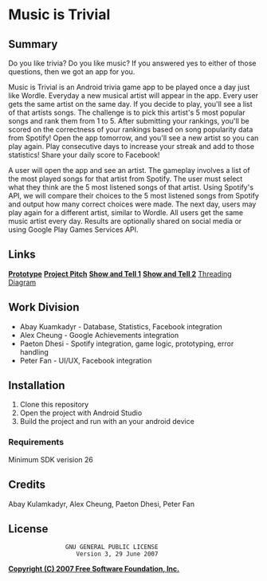 # Music is Trivial

## Summary

Do you like trivia? Do you like music? If you answered yes to either of those questions, then we got an app for you.

Music is Trivial is an Android trivia game app to be played once a day just like Wordle. Everyday a new musical artist will appear in the app. Every user gets the same artist on the same day. If you decide to play, you'll see a list of that artists songs. The challenge is to pick this artist's 5 most popular songs and rank them from 1 to 5. After submitting your rankings, you'll be scored on the correctness of your rankings based on song popularity data from Spotify! Open the app tomorrow, and you'll see a new artist so you can play again. Play consecutive days to increase your streak and add to those statistics! Share your daily score to Facebook!

A user will open the app and see an artist. The gameplay involves a list of the most played songs for that artist from Spotify. The user must select what they think are the 5 most listened songs of that artist. Using Spotify's API, we will compare their choices to the 5 most listened songs from Spotify and output how many correct choices were made. The next day, users may play again for a different artist, similar to Wordle. All users get the same music artist every day. Results are optionally shared on social media or using Google Play Games Services API.

## Links
[**Prototype**](https://miro.com/app/board/uXjVPHCNYA8=/)
[**Project Pitch**](https://youtu.be/lnMhmHPjxhY)
[**Show and Tell 1**](https://youtu.be/Q_0CcpiQyOk)
[**Show and Tell 2**](https://www.youtube.com/watch?v=XXoiEawpZss)
[Threading Diagram](https://docs.google.com/presentation/d/1_73l_FN74rvnzgC2XM60nbXAgu9R69Dn1lbByXkNczc/edit?usp=sharing)

## Work Division
* Abay Kuamkadyr - Database, Statistics, Facebook integration
* Alex Cheung - Google Achievements integration
* Paeton Dhesi - Spotify integration, game logic, prototyping, error handling
* Peter Fan - UI/UX, Facebook integration

## Installation
 1. Clone this repository
 2. Open the project with Android Studio
 3. Build the project and run with an your android device

### Requirements
Minimum SDK verision 26

## Credits
Abay Kulamkadyr,
Alex Cheung,
Paeton Dhesi,
Peter Fan


## License
                    GNU GENERAL PUBLIC LICENSE
                       Version 3, 29 June 2007

 [**Copyright (C) 2007 Free Software Foundation, Inc.**](https://fsf.org/)

